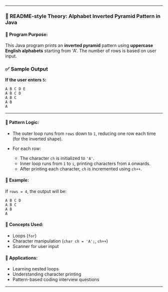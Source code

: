 
---

### 📘 README-style Theory: Alphabet Inverted Pyramid Pattern in Java

#### 🔹 Program Purpose:

This Java program prints an **inverted pyramid** pattern using **uppercase English alphabets** starting from 'A'. The number of rows is based on user input.

### ✅ Sample Output

**If the user enters `5`:**

```
A B C D E 
A B C D 
A B C 
A B 
A 
```
---

#### 🔹 Pattern Logic:

* The outer loop runs from `rows` down to `1`, reducing one row each time (for the inverted shape).
* For each row:

  * The character `ch` is initialized to `'A'`.
  * Inner loop runs from `1` to `i`, printing characters from `A` onwards.
  * After printing each character, `ch` is incremented using `ch++`.

#### 🔹 Example:

If `rows = 4`, the output will be:

```
A B C D 
A B C 
A B 
A 
```

#### 🔹 Concepts Used:

* Loops (`for`)
* Character manipulation (`char ch = 'A';`, `ch++`)
* Scanner for user input

#### 🔹 Applications:

* Learning nested loops
* Understanding character printing
* Pattern-based coding interview questions

---


